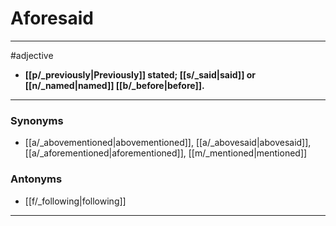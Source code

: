 # Aforesaid
---
#adjective
- **[[p/_previously|Previously]] stated; [[s/_said|said]] or [[n/_named|named]] [[b/_before|before]].**
---
### Synonyms
- [[a/_abovementioned|abovementioned]], [[a/_abovesaid|abovesaid]], [[a/_aforementioned|aforementioned]], [[m/_mentioned|mentioned]]
### Antonyms
- [[f/_following|following]]
---
